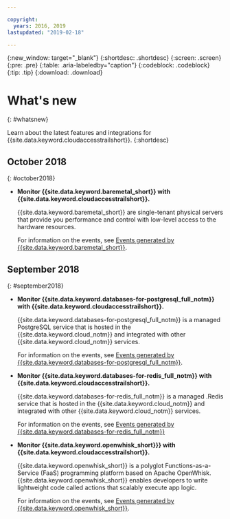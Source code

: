 ```yaml
---

copyright:
  years: 2016, 2019
lastupdated: "2019-02-18"

---
```


{:new_window: target="_blank"}
{:shortdesc: .shortdesc}
{:screen: .screen}
{:pre: .pre}
{:table: .aria-labeledby="caption"}
{:codeblock: .codeblock}
{:tip: .tip}
{:download: .download}



# What's new
{: #whatsnew}

Learn about the latest features and integrations for {{site.data.keyword.cloudaccesstrailshort}}.
{:shortdesc}

## October 2018
{: #october2018}

* **Monitor {{site.data.keyword.baremetal_short}} with {{site.data.keyword.cloudaccesstrailshort}}.**

    {{site.data.keyword.baremetal_short}} are single-tenant physical servers that provide you performance and control with low-level access to the hardware resources. 
    
    For information on the events, see [Events generated by {{site.data.keyword.baremetal_short}}](/docs/bare-metal/bm-activity-tracker-events.html#at_events).


## September 2018
{: #september2018}

* **Monitor {{site.data.keyword.databases-for-postgresql_full_notm}} with {{site.data.keyword.cloudaccesstrailshort}}.**

    {{site.data.keyword.databases-for-postgresql_full_notm}} is a managed PostgreSQL service that is hosted in the {{site.data.keyword.cloud_notm}} and integrated with other {{site.data.keyword.cloud_notm}} services.

    For information on the events, see [Events generated by {{site.data.keyword.databases-for-postgresql_full_notm}}](/docs/services/databases-for-postgresql?topic=databases-for-postgresql-activity-tracker#activity-tracker).  


* **Monitor {{site.data.keyword.databases-for-redis_full_notm}} with {{site.data.keyword.cloudaccesstrailshort}}.**

    {{site.data.keyword.databases-for-redis_full_notm}} is a managed .Redis service that is hosted in the {{site.data.keyword.cloud_notm}} and integrated with other {{site.data.keyword.cloud_notm}} services.

    For information on the events, see [Events generated by {{site.data.keyword.databases-for-redis_full_notm}} ](/docs/services/databases-for-redis/reference-activity-tracker.html#activity-tracker-integration)


* **Monitor {{site.data.keyword.openwhisk_short}}} with {{site.data.keyword.cloudaccesstrailshort}}.**

    {{site.data.keyword.openwhisk_short}} is a polyglot Functions-as-a-Service (FaaS) programming platform based on Apache OpenWhisk. {{site.data.keyword.openwhisk_short}} enables developers to write lightweight code called actions that scalably execute app logic.
    
    For information on the events, see [Events generated by {{site.data.keyword.openwhisk_short}}](/docs/openwhisk/at-events.html#activity_tracker).


